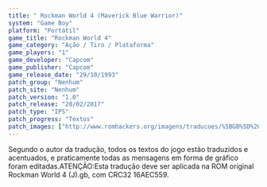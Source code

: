 ```yaml
---
title: " Rockman World 4 (Maverick Blue Warrior)"
system: "Game Boy"
platform: "Portátil"
game_title: "Rockman World 4"
game_category: "Ação / Tiro / Plataforma"
game_players: "1"
game_developer: "Capcom"
game_publisher: "Capcom"
game_release_date: "29/10/1993"
patch_group: "Nenhum"
patch_site: "Nenhum"
patch_version: "1.0"
patch_release: "28/02/2017"
patch_type: "IPS"
patch_progress: "Textos"
patch_images: ["http://www.romhackers.org/imagens/traducoes/%5BGB%5D%20Rockman%20World%204%20-%20Maverick%20Blue%20Warrior%20-%201.png","http://www.romhackers.org/imagens/traducoes/%5BGB%5D%20Rockman%20World%204%20-%20Maverick%20Blue%20Warrior%20-%202.png","http://www.romhackers.org/imagens/traducoes/%5BGB%5D%20Rockman%20World%204%20-%20Maverick%20Blue%20Warrior%20-%203.png"]
---
```

Segundo o autor da tradução, todos os textos do jogo estão traduzidos e acentuados, e praticamente todas as mensagens em forma de gráfico foram editadas.ATENÇÃO:Esta tradução deve ser aplicada na ROM original Rockman World 4 (J).gb, com CRC32 16AEC559.